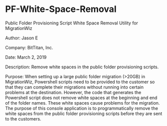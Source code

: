 # PF-White-Space-Removal
Public Folder Provisioning Script White Space Removal Utility for MigrationWiz

Author: Jason E

Company: BitTitan, Inc.

Date: March 2, 2019

Description: Remove white spaces in the public folder provisioning scripts.

Purpose: When setting up a large public folder migration (>20GB) in MigrationWiz, Powershell scripts need to be provided to the customer so that they can complete their migrations without running into certain problems at the destination. However, the code that generates the Powershell script does not remove white spaces at the beginning and end of the folder names. These white spaces cause problems for the migration. The purpose of this console application is to programmatically remove the white spaces from the public folder provisioning scripts before they are sent to the customers.
